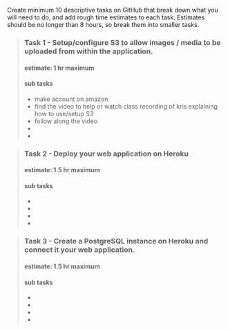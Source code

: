 Create minimum 10 descriptive tasks on GitHub that break down what you will need to do,
and add rough time estimates to each task. Estimates should be no longer than 8 hours, so break them into smaller tasks.  


>### Task 1 - Setup/configure S3 to allow images / media to be uploaded from within the application.
>#### estimate: 1 hr maximum
>#### sub tasks
>- make account on amazon 
>- find the video to help or watch class recording of kris explaining how to use/setup  S3
>- follow along the video 
>-
>-



>### Task 2 - Deploy your web application on Heroku
>#### estimate: 1.5 hr maximum
>#### sub tasks
>-  
>-  
>-
>-


>### Task 3 - Create a PostgreSQL instance on Heroku and connect it your web application. 
>#### estimate: 1.5 hr maximum
>#### sub tasks
>-  
>-  
>-
>-
